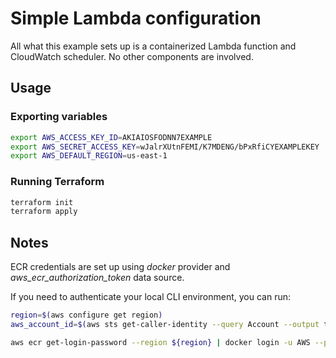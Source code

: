 # Simple Lambda configuration

All what this example sets up is a containerized Lambda function and CloudWatch scheduler. No other components are involved.

## Usage

### Exporting variables

```bash
export AWS_ACCESS_KEY_ID=AKIAIOSFODNN7EXAMPLE
export AWS_SECRET_ACCESS_KEY=wJalrXUtnFEMI/K7MDENG/bPxRfiCYEXAMPLEKEY
export AWS_DEFAULT_REGION=us-east-1
```

### Running Terraform

```bash
terraform init
terraform apply
```

## Notes

ECR credentials are set up using _docker_ provider and _aws_ecr_authorization_token_ data source.

If you need to authenticate your local CLI environment, you can run:

```bash
region=$(aws configure get region)
aws_account_id=$(aws sts get-caller-identity --query Account --output text)

aws ecr get-login-password --region ${region} | docker login -u AWS --password-stdin ${aws_account_id}.dkr.ecr.${region}.amazonaws.com
```
